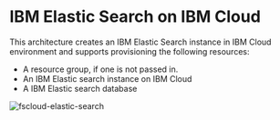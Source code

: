 # IBM Elastic Search on IBM Cloud

This architecture creates an IBM Elastic Search instance in IBM Cloud environment and supports provisioning the following resources:

- A resource group, if one is not passed in.
- An IBM Elastic search instance on IBM Cloud
- A IBM Elastic search database

![fscloud-elastic-search](https://github.com/terraform-ibm-modules/terraform-ibm-icd-elasticsearch/tree/main/reference-architecture/da-elasticsearch.svg)
